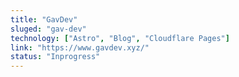 ```yaml
---
title: "GavDev"
sluged: "gav-dev"
technology: ["Astro", "Blog", "Cloudflare Pages"]
link: "https://www.gavdev.xyz/"
status: "Inprogress"
---
```

